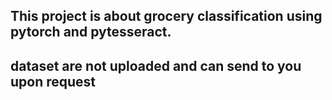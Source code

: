 ## This project is about grocery classification using pytorch and pytesseract.
## dataset are not uploaded and can send to you upon request
